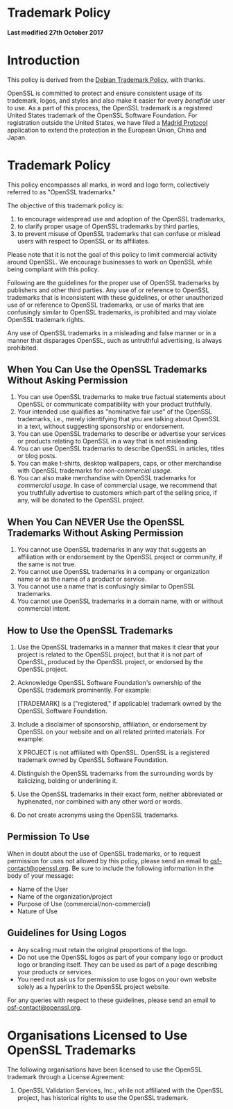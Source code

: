 # Trademark Policy

#### Last modified 27th October 2017

# Introduction

This policy is derived from the [Debian Trademark
Policy](https://www.debian.org/trademark), with thanks.

OpenSSL is committed to protect and ensure consistent usage of its
trademark, logos, and styles and also make it easier for every
*bonafide* user to use. As a part of this process, the OpenSSL trademark
is a registered United States trademark of the OpenSSL Software
Foundation. For registration outside the United States, we have filed a
[Madrid Protocol](http://en.wikipedia.org/wiki/Madrid_system)
application to extend the protection in the European Union, China and
Japan.

# Trademark Policy

This policy encompasses all marks, in word and logo form, collectively
referred to as "OpenSSL trademarks."

The objective of this trademark policy is:

1.  to encourage widespread use and adoption of the OpenSSL trademarks,
2.  to clarify proper usage of OpenSSL trademarks by third parties,
3.  to prevent misuse of OpenSSL trademarks that can confuse or mislead
    users with respect to OpenSSL or its affiliates.

Please note that it is not the goal of this policy to limit commercial
activity around OpenSSL. We encourage businesses to work on OpenSSL
while being compliant with this policy.

Following are the guidelines for the proper use of OpenSSL trademarks by
publishers and other third parties. Any use of or reference to OpenSSL
trademarks that is inconsistent with these guidelines, or other
unauthorized use of or reference to OpenSSL trademarks, or use of marks
that are confusingly similar to OpenSSL trademarks, is prohibited and
may violate OpenSSL trademark rights.

Any use of OpenSSL trademarks in a misleading and false manner or in a
manner that disparages OpenSSL, such as untruthful advertising, is
always prohibited.

## When You Can Use the OpenSSL Trademarks Without Asking Permission

1.  You can use OpenSSL trademarks to make true factual statements about
    OpenSSL or communicate compatibility with your product truthfully.
2.  Your intended use qualifies as "nominative fair use" of the OpenSSL
    trademarks, i.e., merely identifying that you are talking about
    OpenSSL in a text, without suggesting sponsorship or endorsement.
3.  You can use OpenSSL trademarks to describe or advertise your
    services or products relating to OpenSSL in a way that is not
    misleading.
4.  You can use OpenSSL trademarks to describe OpenSSL in articles,
    titles or blog posts.
5.  You can make t-shirts, desktop wallpapers, caps, or other
    merchandise with OpenSSL trademarks for *non-commercial usage*.
6.  You can also make merchandise with OpenSSL trademarks for
    *commercial usage*. In case of commercial usage, we recommend that
    you truthfully advertise to customers which part of the selling
    price, if any, will be donated to the OpenSSL project.

## When You Can NEVER Use the OpenSSL Trademarks Without Asking Permission

1.  You cannot use OpenSSL trademarks in any way that suggests an
    affiliation with or endorsement by the OpenSSL project or community,
    if the same is not true.
2.  You cannot use OpenSSL trademarks in a company or organization name
    or as the name of a product or service.
3.  You cannot use a name that is confusingly similar to OpenSSL
    trademarks.
4.  You cannot use OpenSSL trademarks in a domain name, with or without
    commercial intent.

## How to Use the OpenSSL Trademarks

1.  Use the OpenSSL trademarks in a manner that makes it clear that your
    project is related to the OpenSSL project, but that it is not part
    of OpenSSL, produced by the OpenSSL project, or endorsed by the
    OpenSSL project.

2.  Acknowledge OpenSSL Software Foundation's ownership of the OpenSSL
    trademark prominently. For example:

    \[TRADEMARK\] is a ("registered," if applicable) trademark owned by
    the OpenSSL Software Foundation.

3.  Include a disclaimer of sponsorship, affiliation, or endorsement by
    OpenSSL on your website and on all related printed materials. For
    example:

    X PROJECT is not affiliated with OpenSSL. OpenSSL is a registered
    trademark owned by OpenSSL Software Foundation.

4.  Distinguish the OpenSSL trademarks from the surrounding words by
    italicizing, bolding or underlining it.

5.  Use the OpenSSL trademarks in their exact form, neither abbreviated
    or hyphenated, nor combined with any other word or words.

6.  Do not create acronyms using the OpenSSL trademarks.

## Permission To Use

When in doubt about the use of OpenSSL trademarks, or to request
permission for uses not allowed by this policy, please send an email to
<osf-contact@openssl.org>. Be sure to include the following information
in the body of your message:

-   Name of the User
-   Name of the organization/project
-   Purpose of Use (commercial/non-commercial)
-   Nature of Use

## Guidelines for Using Logos

-   Any scaling must retain the original proportions of the logo.
-   Do not use the OpenSSL logos as part of your company logo or product
    logo or branding itself. They can be used as part of a page
    describing your products or services.
-   You need not ask us for permission to use logos on your own website
    solely as a hyperlink to the OpenSSL project website.

For any queries with respect to these guidelines, please send an email
to <osf-contact@openssl.org>.

# Organisations Licensed to Use OpenSSL Trademarks

The following organisations have been licensed to use the OpenSSL
trademark through a License Agreement:

1.  OpenSSL Validation Services, Inc., while not affiliated with the
    OpenSSL project, has historical rights to use the OpenSSL trademark.
